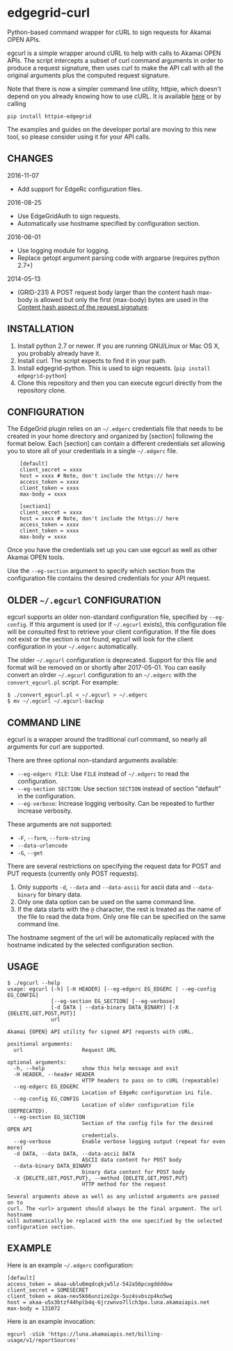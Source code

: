 # edgegrid-curl

Python-based command wrapper for cURL to sign requests for Akamai OPEN APIs.

egcurl is a simple wrapper around cURL to help with calls to Akamai OPEN APIs. The script intercepts a subset of curl command arguments in order to produce a request signature, then uses curl to make the API call with all the original arguments plus the computed request signature.

Note that there is now a simpler command line utility, httpie, which doesn't depend on you already knowing how to use cURL. It is available [here](https://github.com/akamai-open/httpie-edgegrid) or by calling

```
pip install httpie-edgegrid
```

The examples and guides on the developer portal are moving to this new tool, so please consider using it for your API calls.

## CHANGES
2016-11-07
* Add support for EdgeRc configuration files.

2016-08-25
* Use EdgeGridAuth to sign requests.
* Automatically use hostname specified by configuration section.

2016-06-01
* Use logging module for logging.
* Replace getopt argument parsing code with argparse (requires python 2.7+)

2014-05-13
* (GRID-231) A POST request body larger than the content hash max-body is allowed but only the first (max-body) bytes are used in the [Content hash aspect of the request signature](https://developer.akamai.com/stuff/Getting_Started_with_OPEN_APIs/Client_Auth.html).


## INSTALLATION

1. Install python 2.7 or newer. If you are running GNU/Linux or Mac OS X, you probably already have it.
2. Install curl. The script expects to find it in your path.
3. Install edgegrid-python. This is used to sign requests. (`pip install edgegrid-python`)
4. Clone this repository and then you can execute egcurl directly from the repository clone.


## CONFIGURATION

The EdgeGrid plugin relies on an `~/.edgerc` credentials file that needs to be created in your home directory and organized by [section] following the format below. Each [section] can contain a different credentials set allowing you to store all of your credentials in a single `~/.edgerc` file.

```
    [default]
    client_secret = xxxx
    host = xxxx # Note, don't include the https:// here
    access_token = xxxx
    client_token = xxxx
    max-body = xxxx

    [section1]
    client_secret = xxxx
    host = xxxx # Note, don't include the https:// here
    access_token = xxxx
    client_token = xxxx
    max-body = xxxx
```

Once you have the credentials set up you can use egcurl as well as other Akamai OPEN tools.

Use the `--eg-section` argument to specify which section from the configuration file contains the desired credentials for your API request.


## OLDER `~/.egcurl` CONFIGURATION

egcurl supports an older non-standard configuration file, specified by `--eg-config`. If this argument is used (or if `~/.egcurl` exists), this configuration file will be consulted first to retrieve your client configuration. If the file does not exist or the section is not found, egcurl will look for the client configuration in your `~/.edgerc` automatically.

The older `~/.egcurl` configuration is deprecated. Support for this file and format will be removed on or shortly after 2017-05-01. You can easily convert an olrder `~/.egcurl` configuration to an `~/.edgerc` with the `convert_egcurl.pl` script. For example:

```
$ ./convert_egcurl.pl < ~/.egcurl > ~/.edgerc
$ mv ~/.egcurl ~/.egcurl-backup
```


## COMMAND LINE

egcurl is a wrapper around the traditional curl command, so nearly all arguments for curl are supported.

There are three optional non-standard arguments available:

* `--eg-edgerc FILE`: Use `FILE` instead of `~/.edgerc` to read the configuration.
* `--eg-section SECTION`: Use section `SECTION` instead of section "default" in the configuration.
* `--eg-verbose`: Increase logging verbosity. Can be repeated to further increase verbosity.

These arguments are not supported:

* `-F`, `--form`, `--form-string`
* `--data-urlencode`
* `-G`, `--get`

There are several restrictions on specifying the request data for POST and PUT requests (currently only POST requests).

1. Only supports `-d`, `--data` and `--data-ascii` for ascii data and `--data-binary` for binary data.
2. Only one data option can be used on the same command line.
3. If the data starts with the `@` character, the rest is treated as the name of the file to read the data from. Only one file can be specified on the same command line.

The hostname segment of the url will be automatically replaced with the hostname indicated by the selected configuration section.

## USAGE

```
$ ./egcurl --help
usage: egcurl [-h] [-H HEADER] [--eg-edgerc EG_EDGERC | --eg-config EG_CONFIG]
              [--eg-section EG_SECTION] [--eg-verbose]
              [-d DATA | --data-binary DATA_BINARY] [-X {DELETE,GET,POST,PUT}]
              url

Akamai {OPEN} API utility for signed API requests with cURL.

positional arguments:
  url                   Request URL

optional arguments:
  -h, --help            show this help message and exit
  -H HEADER, --header HEADER
                        HTTP headers to pass on to cURL (repeatable)
  --eg-edgerc EG_EDGERC
                        Location of EdgeRc configuration ini file.
  --eg-config EG_CONFIG
                        Location of older configuration file (DEPRECATED).
  --eg-section EG_SECTION
                        Section of the config file for the desired OPEN API
                        credentials.
  --eg-verbose          Enable verbose logging output (repeat for even more)
  -d DATA, --data DATA, --data-ascii DATA
                        ASCII data content for POST body
  --data-binary DATA_BINARY
                        binary data content for POST body
  -X {DELETE,GET,POST,PUT}, --method {DELETE,GET,POST,PUT}
                        HTTP method for the request

Several arguments above as well as any unlisted arguments are passed on to
curl. The <url> argument should always be the final argument. The url hostname
will automatically be replaced with the one specified by the selected
configuration section.
```

## EXAMPLE

Here is an example `~/.edgerc` configuration:

```
[default]
access_token = akaa-ublu6mqdcqkjw5lz-542a56pcogddddow
client_secret = SOMESECRET
client_token = akaa-nev5k66unzize2gx-5uz4svbszp4ko5wq
host = akaa-u5x3btzf44hplb4q-6jrzwnvo7llch3po.luna.akamaiapis.net
max-body = 131072
```

Here is an example invocation:

```
egcurl -sSik 'https://luna.akamaiapis.net/billing-usage/v1/reportSources'
```
